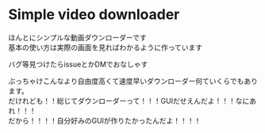 # Simple video downloader
ほんとにシンプルな動画ダウンローダーです  
基本の使い方は実際の画面を見ればわかるように作っています

バグ等見つけたらissueとかDMでおなしゃす  

ぶっちゃけこんなより自由度高くて速度早いダウンローダー何ていくらでもあります。  
だけれども！！総じてダウンローダーって！！！GUIだせえんだよ！！！なにあれ！！！  
だから！！！！自分好みのGUIが作りたかったんだよ！！！！  
